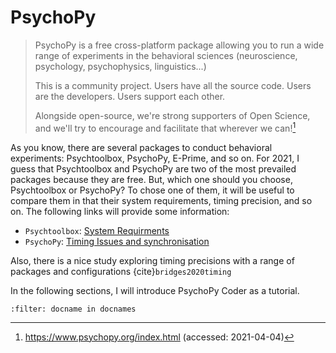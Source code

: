 # PsychoPy

> PsychoPy is a free cross-platform package allowing you to run a wide range of experiments in the behavioral sciences (neuroscience, psychology, psychophysics, linguistics...)
> 
> This is a community project. Users have all the source code. Users are the developers. Users support each other.
> 
> Alongside open-source, we're strong supporters of Open Science, and we'll try to encourage and facilitate that wherever we can![^1]

[^1]: https://www.psychopy.org/index.html (accessed: 2021-04-04)

As you know, there are several packages to conduct behavioral experiments: Psychtoolbox, PsychoPy, E-Prime, and so on. For 2021, I guess that Psychtoolbox and PsychoPy are two of the most prevailed packages because they are free. But, which one should you choose, Psychtoolbox or PsychoPy? To chose one of them, it will be useful to compare them in that their system requirements, timing precision, and so on. The following links will provide some information:

- `Psychtoolbox`: [System Requirments](http://psychtoolbox.org/requirements.html)
- `PsychoPy`: [Timing Issues and synchronisation](https://www.psychopy.org/general/timing/index.html#timing)

Also, there is a nice study exploring timing precisions with a range of packages and configurations {cite}`bridges2020timing`

In the following sections, I will introduce PsychoPy Coder as a tutorial.

```{bibliography}
:filter: docname in docnames
```